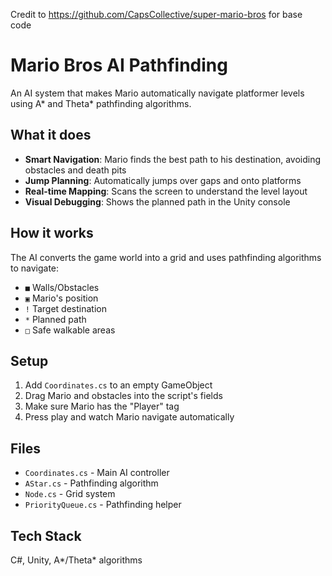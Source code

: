 Credit to https://github.com/CapsCollective/super-mario-bros for base code


# Mario Bros AI Pathfinding

An AI system that makes Mario automatically navigate platformer levels using A* and Theta* pathfinding algorithms.

## What it does

- **Smart Navigation**: Mario finds the best path to his destination, avoiding obstacles and death pits
- **Jump Planning**: Automatically jumps over gaps and onto platforms
- **Real-time Mapping**: Scans the screen to understand the level layout
- **Visual Debugging**: Shows the planned path in the Unity console

## How it works

The AI converts the game world into a grid and uses pathfinding algorithms to navigate:
- `■` Walls/Obstacles
- `▣` Mario's position
- `!` Target destination
- `*` Planned path
- `□` Safe walkable areas

## Setup

1. Add `Coordinates.cs` to an empty GameObject
2. Drag Mario and obstacles into the script's fields
3. Make sure Mario has the "Player" tag
4. Press play and watch Mario navigate automatically

## Files

- `Coordinates.cs` - Main AI controller
- `AStar.cs` - Pathfinding algorithm
- `Node.cs` - Grid system
- `PriorityQueue.cs` - Pathfinding helper

## Tech Stack

C#, Unity, A*/Theta* algorithms
